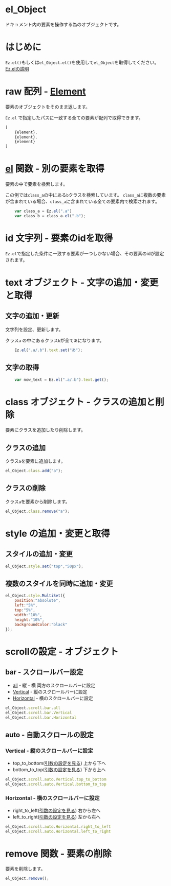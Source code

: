 # el_Object
ドキュメント内の要素を操作する為のオブジェクトです。

# はじめに
``Ez.el()``もしくは``el_Object.el()``を使用して``el_Object``を取得してください。[Ez.elの説明](./el.md)

# raw 配列 - [Element](https://developer.mozilla.org/ja/docs/Web/API/Element)
要素のオブジェクトをそのまま返します。

``Ez.el`` で指定したパスに一致する全ての要素が配列で取得できます。

```javascript
[
    {element},
    {element},
    {element}
]
```


# [el](./el.md) 関数 - 別の要素を取得
要素の中で要素を検索します。

この例では``class_a``の中にある``b``クラスを検索しています。
``class_a``に複数の要素が含まれている場合、``class_a``に含まれている全ての要素内で検索されます。
```javascript
    var class_a = Ez.el(".a")
    var class_b = class_a.el(".b");
```

# id 文字列 - 要素のidを取得
``Ez.el``で指定した条件に一致する要素が一つしかない場合、その要素のidが設定されます。


# text オブジェクト - 文字の追加・変更と取得

## 文字の追加・更新
文字列を設定、更新します。

クラス``a`` の中にあるクラス``b``が全て``あ``になります。
```javascript
    Ez.el(".a/.b").text.set("あ");
```

## 文字の取得
```javascript
    var now_text = Ez.el(".a/.b").text.get();
```

# class オブジェクト - クラスの追加と削除
要素にクラスを追加したり削除します。
## クラスの追加
クラス``a``を要素に追加します。
```javascript
el_Object.class.add("a");
```
## クラスの削除
クラス``a``を要素から削除します。
```javascript
el_Object.class.remove("a");
```

# style の追加・変更と取得
## スタイルの追加・変更
```javascript
el_Object.style.set("top","50px");
```

## 複数のスタイルを同時に追加・変更
```javascript
el_Object.style.MultiSet({
    position:"absolute",
    left:"5%",
    top:"5%",
    width:"10%",
    height:"10%",
    backgroundColor:"black"
});
```

# scrollの設定 - オブジェクト

## bar - スクロールバー設定
    
 - [all](./scroll/scroll_bar.md) - 縦・横 両方のスクロールバーに設定
 - [Vertical](./scroll/scroll_bar.md) - 縦のスクロールバーに設定
 - [Horizontal](./scroll/scroll_bar.md) - 横のスクロールバーに設定

 ```javascript
el_Object.scroll.bar.all
el_Object.scroll.bar.Vertical
el_Object.scroll.bar.Horizontal
 ```

## auto - 自動スクロールの設定

### Vertical - 縦のスクロールバーに設定

 - top_to_bottom([引数の設定を見る](./scroll/auto.md)) 上から下へ 
 - bottom_to_top([引数の設定を見る](./scroll/auto.md)) 下から上へ

```javascript
el_Object.scroll.auto.Vertical.top_to_bottom
el_Object.scroll.auto.Vertical.bottom_to_top
 ```

### Horizontal - 横のスクロールバーに設定

 - right_to_left([引数の設定を見る](./scroll/auto.md)) 右から左へ 
 - left_to_right([引数の設定を見る](./scroll/auto.md)) 左から右へ

 ```javascript
el_Object.scroll.auto.Horizontal.right_to_left
el_Object.scroll.auto.Horizontal.left_to_right
 ```

# remove 関数 - 要素の削除
要素を削除します。
```javascript
el_Object.remove();
```




